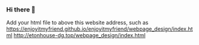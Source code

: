 ### Hi there 👋

Add your html file to above this website address, such as https://enjoyitmyfriend.github.io/enjoyitmyfriend/webpage_design/index.html
http://etonhouse-dg.top/webpage_design/index.html
